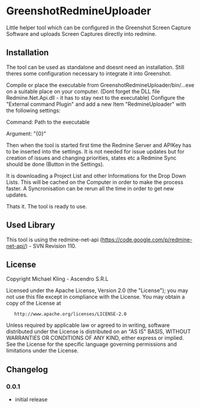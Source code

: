 GreenshotRedmineUploader
==============

Little helper tool which can be configured in the Greenshot Screen Capture Software and uploads Screen Captures directly into redmine.

## Installation

The tool can be used as standalone and doesnt need an installation. Still theres some configuration 
necessary to integrate it into Greenshot.

Compile or place the executable from GreenshotRedmineUploader/bin/...exe on a suitable place on your computer.
(Dont forget the DLL file Redmine.Net.Api.dll - it has to stay next to the executable)
Configure the "External command Plugin" and add a new Item "RedmineUploader" with the following settings:

Command: Path to the executable

Argument: "{0}"

Then when the tool is started first time the Redmine Server and APIKey has to be inserted into the settings.
It is not needed for issue updates but for creation of issues and changing priorities, states etc a Redmine Sync should 
be done (Button in the Settings).

It is downloading a Project List and other Informations for the Drop Down Lists. This will be cached on the Computer in
order to make the process faster. 
A Syncronisation can be rerun all the time in order to get new updates.

Thats it. The tool is ready to use.

## Used Library

This tool is using the redmine-net-api (https://code.google.com/p/redmine-net-api/) - SVN Revision 110.

## License

   Copyright Michael Kling - Ascendro S.R.L

   Licensed under the Apache License, Version 2.0 (the "License");
   you may not use this file except in compliance with the License.
   You may obtain a copy of the License at

       http://www.apache.org/licenses/LICENSE-2.0

   Unless required by applicable law or agreed to in writing, software
   distributed under the License is distributed on an "AS IS" BASIS,
   WITHOUT WARRANTIES OR CONDITIONS OF ANY KIND, either express or implied.
   See the License for the specific language governing permissions and
   limitations under the License.

## Changelog

### 0.0.1

 - initial release
 